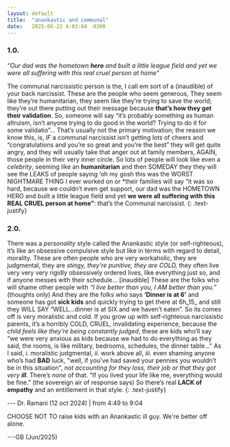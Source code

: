 ```yaml
---
layout: default
title:  "anankastic and communal"
date:   2025-06-22 4:03:04 -0300
---
```


### 1.0.
_“Our dad was the hometown **hero** and built a little league field and yet we were all suffering with this real cruel person at home"_

The communal narcissistic person is the, I call em sort of a (inaudible) of your back narcissist. 
These are the people who seem generous, They seem like they’re humanitarian, they seem like they’re trying to save the world; they’re out there putting out their message because **that’s how they get their validation**. 
So, someone will say “it’s probably something as human altruism, isn’t anyone trying to do good in the world? Trying to do it for some validatio”… That’s usually not the primary motivation; 
the reason we know this, is, *IF* a communal narcissist isn’t getting lots of cheers and “congratulations and you’re so great and you’re the best” they will get quite angry, and they will usually take that anger out at family members, AGAIN, those people in their very inner circle. 
So lots of people will look like even a _celebrity_, seeming like an **humanitarian** and then SOMEDAY they they will see the LEAKS of people saying ‘oh my gosh this was the WORST NIGHTMARE THING I ever worked on or *their families will say “it was so hard, because we couldn’t even get support, our dad was the HOMETOWN HERO and built a little league field and yet **we were all suffering with this REAL CRUEL person at home”**: that’s the Communal narcissist.
{: .text-justify}

### 2.0.
There was a _personality_ style called the Anankastic style (or self-righteous), it’s like an obsessive compulsive style but like in terms with regard to detail, morality.
These are often people who are very workaholic, they are judgmental, they are _stingy, they’re punitive, they are COLD,_ they often live very very very rigidly obsessively ordered lives, like everything just so, and if anyone messes with their schedule… [inaudible] 
These are the folks who will shame other people with _“I live better than you, I AM better than you.”_ (thoughts only)
And they are the folks who says **‘Dinner is at 6'** and someone has got **sick kids** and quickly trying to get there at 6h_15_ and still they WILL SAY “WELL…dinner is at SIX and we haven’t eaten”. So its comes off is very moralistic and cold.
If you grow up with self-righteous narcissistic parents, it’s a horribly COLD, CRUEL, invalidating experience, because the _child feels like they’re being constantly judged_, these are kids who’ll say “we were very anxious as kids because we had to do everything as they said, the rooms, is like military, bedrooms, schedules, the dinner table…" 
As I said, _i_. moralistic judgmental, _ii_. work above all, _iii_. even shaming anyone who’s had **BAD** luck, "well, if you’ve had saved your pennies you wouldn’t be in this situation", _not accounting for they loss, their job or that they got very **ill**_. There’s _none_ of that. 
“If you lived your life like me, everything would be fine.” (the sovereign air of response says)
So there’s real **LACK of empathy** and an entitlement in that style.
{: .text-justify}

--- Dr. Ramani (12 oct 2024) | from 4:49 to 9:04

CHOOSE NOT TO raise kids with an Anankastic ill guy. 
We're better off alone. 

---GB (Jun/2025)
